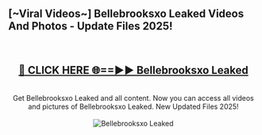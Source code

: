<h2>[~Viral Videos~] Bellebrooksxo Leaked Videos And Photos - Update Files 2025!</h2>
<br>
<div align="center">
<h2><a href="https://top-ai-tools.click/QrbHav" rel="nofollow">🔴 CLICK HERE 🌐==►► Bellebrooksxo Leaked</a></h2>
<br>
Get Bellebrooksxo Leaked and all content. Now you can access all videos and pictures of Bellebrooksxo Leaked. New Updated Files 2025!
<br>
<br>
<a href="https://top-ai-tools.click/QrbHav" rel="nofollow" data-target="animated-image.originalLink"><img src="https://i.ibb.co.com/WyWwxjT/player-gif2.gif" alt="Bellebrooksxo Leaked" style="max-width: 100%; display: inline-block;" data-target="animated-image.originalImage"></a>
</div>
<br>